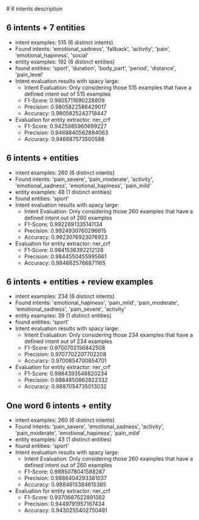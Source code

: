 # 6 intents description
## 6 intents + 7 entities

* intent examples: 515 (6 distinct intents)
* Found intents: 'emotional_sadness', 'fallback', 'activity', 'pain', 'emotional_hapiness', 'social'
* entity examples: 192 (6 distinct entities)
* found entities: 'sport', 'duration', 'body_part', 'period', 'distance', 'pain_level'
* Intent evaluation results with spacy large:
	* Intent Evaluation: Only considering those 515 examples that have a defined intent out of 515 examples
	* F1-Score:  0.9805711690228809
	* Precision: 0.9805822586429017
	* Accuracy:  0.9805825242718447
* Evaluation for entity extractor: ner_crf 
	* F1-Score:  0.9425985960699227
	* Precision: 0.9469840562884063
	* Accuracy:  0.946687573500588

## 6 intents + entities

* intent examples: 260 (6 distinct intents)
* Found intents: 'pain_severe', 'pain_moderate', 'activity', 'emotional_sadness', 'emotional_hapiness', 'pain_mild'
* entity examples: 48 (1 distinct entities)
* found entities: 'sport'
* Intent evaluation results with spacy large:
	* Intent Evaluation: Only considering those 260 examples that have a defined intent out of 260 examples
	* F1-Score:  0.9922691335141134
	* Precision: 0.9924930760296615
	* Accuracy:  0.9923076923076923
* Evaluation for entity extractor: ner_crf 
	* F1-Score:  0.9841536392212128
	* Precision: 0.9844550455995661
	* Accuracy:  0.9846625766871165

## 6 intents + entities + review examples

* intent examples: 234 (6 distinct intents)
* Found intents: 'emotional_hapiness', 'pain_mild', 'pain_moderate', 'emotional_sadness', 'pain_severe', 'activity'
* entity examples: 39 (1 distinct entities)
* found entities: 'sport'
* Intent evaluation results with spacy large:
	* Intent Evaluation: Only considering those 234 examples that have a defined intent out of 234 examples
	* F1-Score:  0.9700702156842508
	* Precision: 0.9707702207702208
	* Accuracy:  0.9700854700854701
* Evaluation for entity extractor: ner_crf 
	* F1-Score:  0.9884393548820234
	* Precision: 0.9884850862822332
	* Accuracy:  0.9887054735013032

## One word 6 intents + entity

* intent examples: 260 (6 distinct intents)
* Found intents: 'pain_severe', 'emotional_sadness', 'activity', 'pain_moderate', 'emotional_hapiness', 'pain_mild'
* entity examples: 43 (1 distinct entities)
* found entities: 'sport'
* Intent evaluation results with spacy large:
	* Intent Evaluation: Only considering those 260 examples that have a defined intent out of 260 examples
	* F1-Score:  0.9885078041588287
	* Precision: 0.9886404293381037
	* Accuracy:  0.9884615384615385
* Evaluation for entity extractor: ner_crf 
	* F1-Score:  0.9370687522891382
	* Precision: 0.9449791957167434
	* Accuracy:  0.9430255402750491







